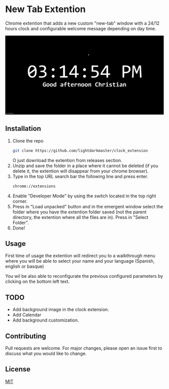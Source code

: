 

# New Tab Extention

Chrome extention that adds a new custom "new-tab" window with a 24/12 hours clock and configurable welcome message depending on day time. 

![chrome-ext-samp](https://github.com/lightdarkmaster/clock_extension/blob/main/img/image.png)

## Installation
1. Clone the repo
   ```sh
   git clone https://github.com/lightdarkmaster/clock_extension
   ``` 
   O just download the extention from releases section.
2. Unzip and save the folder in a place where it cannot be deleted (if you delete it, the extention will disappear from your chrome browser).
3. Type in the top URL search bar the following line and press enter.
    ```sh
   chrome://extensions
   ```
4. Enable "Developer Mode" by using the switch located in the top right corner.
5. Press in "Load unpacked" button and in the emergent window select the folder where you have the extention folder saved (not the parent directory, the extention where all the files are in). Press in "Select Folder". 
6. Done!

## Usage

First time of usage the extention will redirect you to a walkthrough menu where you will be able to select your name and your language (Spanish, english or basque)

You wil be also able to reconfigurate the previous configured parameters by clicking on the bottom left text.

## TODO
* Add background image in the clock extension.
* Add Calendar
* Add background customization.

## Contributing
Pull requests are welcome. For major changes, please open an issue first to discuss what you would like to change.

## License
[MIT](https://choosealicense.com/licenses/mit/)
